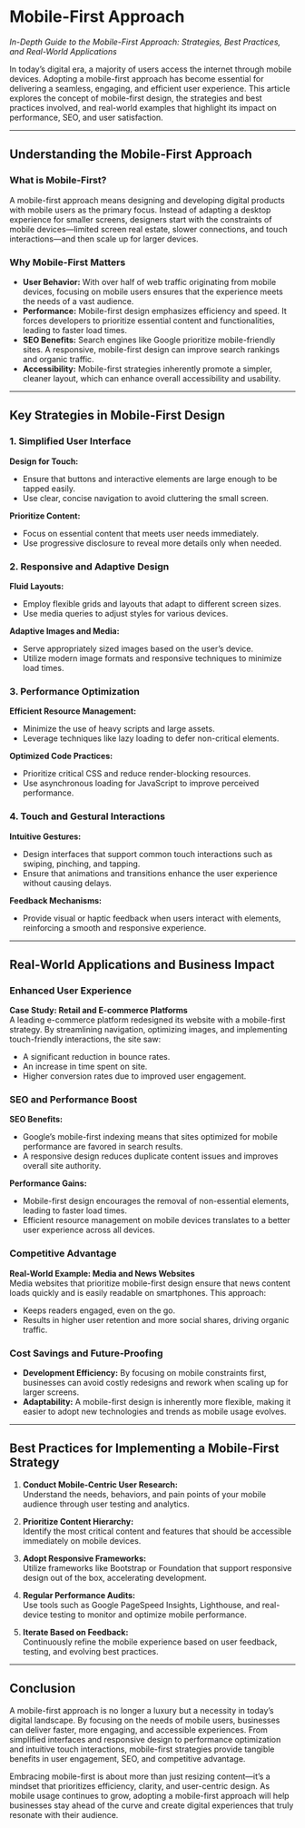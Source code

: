 # Mobile-First Approach

*In-Depth Guide to the Mobile-First Approach: Strategies, Best Practices, and Real-World Applications*

In today’s digital era, a majority of users access the internet through mobile devices. Adopting a mobile-first approach has become essential for delivering a seamless, engaging, and efficient user experience. This article explores the concept of mobile-first design, the strategies and best practices involved, and real-world examples that highlight its impact on performance, SEO, and user satisfaction.

---

## Understanding the Mobile-First Approach

### What is Mobile-First?

A mobile-first approach means designing and developing digital products with mobile users as the primary focus. Instead of adapting a desktop experience for smaller screens, designers start with the constraints of mobile devices—limited screen real estate, slower connections, and touch interactions—and then scale up for larger devices.

### Why Mobile-First Matters

- **User Behavior:** With over half of web traffic originating from mobile devices, focusing on mobile users ensures that the experience meets the needs of a vast audience.
- **Performance:** Mobile-first design emphasizes efficiency and speed. It forces developers to prioritize essential content and functionalities, leading to faster load times.
- **SEO Benefits:** Search engines like Google prioritize mobile-friendly sites. A responsive, mobile-first design can improve search rankings and organic traffic.
- **Accessibility:** Mobile-first strategies inherently promote a simpler, cleaner layout, which can enhance overall accessibility and usability.

---

## Key Strategies in Mobile-First Design

### 1. Simplified User Interface

**Design for Touch:**
- Ensure that buttons and interactive elements are large enough to be tapped easily.
- Use clear, concise navigation to avoid cluttering the small screen.

**Prioritize Content:**
- Focus on essential content that meets user needs immediately.
- Use progressive disclosure to reveal more details only when needed.

### 2. Responsive and Adaptive Design

**Fluid Layouts:**
- Employ flexible grids and layouts that adapt to different screen sizes.
- Use media queries to adjust styles for various devices.

**Adaptive Images and Media:**
- Serve appropriately sized images based on the user’s device.
- Utilize modern image formats and responsive techniques to minimize load times.

### 3. Performance Optimization

**Efficient Resource Management:**
- Minimize the use of heavy scripts and large assets.
- Leverage techniques like lazy loading to defer non-critical elements.

**Optimized Code Practices:**
- Prioritize critical CSS and reduce render-blocking resources.
- Use asynchronous loading for JavaScript to improve perceived performance.

### 4. Touch and Gestural Interactions

**Intuitive Gestures:**
- Design interfaces that support common touch interactions such as swiping, pinching, and tapping.
- Ensure that animations and transitions enhance the user experience without causing delays.

**Feedback Mechanisms:**
- Provide visual or haptic feedback when users interact with elements, reinforcing a smooth and responsive experience.

---

## Real-World Applications and Business Impact

### Enhanced User Experience

**Case Study: Retail and E-commerce Platforms**  
A leading e-commerce platform redesigned its website with a mobile-first strategy. By streamlining navigation, optimizing images, and implementing touch-friendly interactions, the site saw:
- A significant reduction in bounce rates.
- An increase in time spent on site.
- Higher conversion rates due to improved user engagement.

### SEO and Performance Boost

**SEO Benefits:**
- Google’s mobile-first indexing means that sites optimized for mobile performance are favored in search results.
- A responsive design reduces duplicate content issues and improves overall site authority.

**Performance Gains:**
- Mobile-first design encourages the removal of non-essential elements, leading to faster load times.
- Efficient resource management on mobile devices translates to a better user experience across all devices.

### Competitive Advantage

**Real-World Example: Media and News Websites**  
Media websites that prioritize mobile-first design ensure that news content loads quickly and is easily readable on smartphones. This approach:
- Keeps readers engaged, even on the go.
- Results in higher user retention and more social shares, driving organic traffic.

### Cost Savings and Future-Proofing

- **Development Efficiency:** By focusing on mobile constraints first, businesses can avoid costly redesigns and rework when scaling up for larger screens.
- **Adaptability:** A mobile-first design is inherently more flexible, making it easier to adopt new technologies and trends as mobile usage evolves.

---

## Best Practices for Implementing a Mobile-First Strategy

1. **Conduct Mobile-Centric User Research:**  
   Understand the needs, behaviors, and pain points of your mobile audience through user testing and analytics.

2. **Prioritize Content Hierarchy:**  
   Identify the most critical content and features that should be accessible immediately on mobile devices.

3. **Adopt Responsive Frameworks:**  
   Utilize frameworks like Bootstrap or Foundation that support responsive design out of the box, accelerating development.

4. **Regular Performance Audits:**  
   Use tools such as Google PageSpeed Insights, Lighthouse, and real-device testing to monitor and optimize mobile performance.

5. **Iterate Based on Feedback:**  
   Continuously refine the mobile experience based on user feedback, testing, and evolving best practices.

---

## Conclusion

A mobile-first approach is no longer a luxury but a necessity in today’s digital landscape. By focusing on the needs of mobile users, businesses can deliver faster, more engaging, and accessible experiences. From simplified interfaces and responsive design to performance optimization and intuitive touch interactions, mobile-first strategies provide tangible benefits in user engagement, SEO, and competitive advantage.

Embracing mobile-first is about more than just resizing content—it’s a mindset that prioritizes efficiency, clarity, and user-centric design. As mobile usage continues to grow, adopting a mobile-first approach will help businesses stay ahead of the curve and create digital experiences that truly resonate with their audience.
